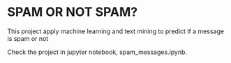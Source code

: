 # SPAM OR NOT SPAM?
This project apply machine learning and text mining to predict if a message is spam or not

Check the project in jupyter notebook, spam_messages.ipynb.
